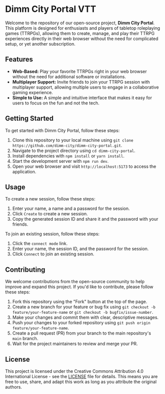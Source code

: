 # Dimm City Portal VTT

Welcome to the repository of our open-source project, **Dimm City Portal**. This platform is designed for enthusiasts and players of tabletop roleplaying games (TTRPGs), allowing them to create, manage, and play their TTRPG experiences directly in their web browser without the need for complicated setup, or yet another subscription.

## Features

- **Web-Based:** Play your favorite TTRPGs right in your web browser without the need for additional software or installations.
- **Multiplayer Support:** Invite friends to join your TTRPG session with multiplayer support, allowing multiple users to engage in a collaborative gaming experience.
- **Simple to Use:** A simple and intuitive interface that makes it easy for users to focus on the fun and not the tech.

## Getting Started

To get started with Dimm City Portal, follow these steps:

1. Clone this repository to your local machine using `git clone https://github.com/dimm-city/dimm-city-portal.git`.
2. Navigate to the project directory using `cd dimm-city-portal`.
3. Install dependencies with `npm install` or `yarn install`.
4. Start the development server with `npm run dev`.
5. Open your web browser and visit `http://localhost:5173` to access the application.

## Usage

To create a new session, follow these steps:

1. Enter your name, a name and a password for the session.
1. Click `Create` to create a new session.
1. Copy the generated session ID and share it and the password with your friends.

To join an existing session, follow these steps:

1. Click the `connect mode` link.
1. Enter your name, the session ID, and the password for the session.
1. Click `Connect` to join an existing session.

## Contributing

We welcome contributions from the open-source community to help improve and expand this project. If you'd like to contribute, please follow these steps:

1. Fork this repository using the "Fork" button at the top of the page.
2. Create a new branch for your feature or bug fix using `git checkout -b feature/your-feature-name` or `git checkout -b bugfix/issue-number`.
3. Make your changes and commit them with clear, descriptive messages.
4. Push your changes to your forked repository using `git push origin feature/your-feature-name`.
5. Create a pull request (PR) from your branch to the main repository's `main` branch.
6. Wait for the project maintainers to review and merge your PR.

## License

This project is licensed under the Creative Commons Attribution 4.0 International License - see the [LICENSE](LICENSE) file for details. This means you are free to use, share, and adapt this work as long as you attribute the original authors.

